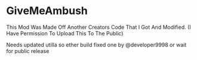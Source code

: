 # GiveMeAmbush

This Mod Was Made Off Another Creators Code That I Got And Modified. (I Have Permission To Upload This To The Public) 

Needs updated utilla so ether build fixed one by @developer9998 or wait for public release
